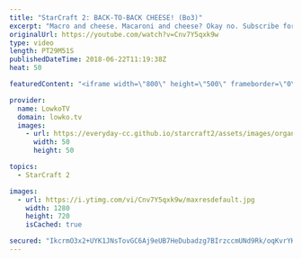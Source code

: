 ```yaml
---
title: "StarCraft 2: BACK-TO-BACK CHEESE! (Bo3)"
excerpt: "Macro and cheese. Macaroni and cheese? Okay no. Subscribe for more videos: http://lowko.tv/youtube Dark vs Rogue: https://goo.gl/iWUfxS  A great best-of-3 series between INnoVation and Solar. In these games, not only do we get a really solid and modern game of Zerg vs Terran, we also get to see INnoVation"
originalUrl: https://youtube.com/watch?v=Cnv7Y5qxk9w
type: video
length: PT29M51S
publishedDateTime: 2018-06-22T11:19:38Z
heat: 50

featuredContent: "<iframe width=\"800\" height=\"500\" frameborder=\"0\" src=\"https://www.youtube.com/embed/Cnv7Y5qxk9w\" allow=\"accelerometer; autoplay; encrypted-media; gyroscope; picture-in-picture\" allowfullscreen></iframe>"

provider:
  name: LowkoTV
  domain: lowko.tv
  images:
    - url: https://everyday-cc.github.io/starcraft2/assets/images/organizations/lowko.tv-50x50.jpg
      width: 50
      height: 50

topics:
  - StarCraft 2

images:
  - url: https://i.ytimg.com/vi/Cnv7Y5qxk9w/maxresdefault.jpg
    width: 1280
    height: 720
    isCached: true

secured: "IkcrmO3x2+UYK1JNsTovGC6Aj9eUB7HeDubadzg7BIrzccmUNd9Rk/oqKvrYK2FllElSyVKTd9yfaePsxm5U0ENLsBYrE1CLJEcsaTUWX1LPKcvwi9zeTBYUl4/ZALwU0yKyy9Omv+DvXfXrvyielejtsoYF45DRD0WGBhOfBoTmvInoCY1Exa0NJI2gKQvSkDPfvfE+JbidCsGxteIwMZYf0Mu6faEw5JK4rKgz2TugGvMQbVDn7GnzYoLA3CkygbTgk2jbsdLNzk0Zsq/sbbY6n95SK/bN5v2xB/YIPyFpHgdmUQ6SWctXgiRFZJVFC4SZhs/xxy5FfU0+vNDzJy7Li38o5k2cJ/DqeUQygkFkCe91TKPkX4lMVVp1SJqZwC0IlvaBSFNYvFMz1EL+fsfXG9DPuq9i/s1HcnIBQbNVeI8aLv8vxCg8xV5IkkL+;MavPZ9jgg8oiAxRcaScnNw=="
---
```


